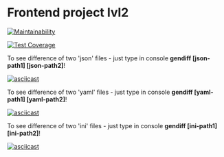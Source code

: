 # Frontend project lvl2
[![Maintainability](https://api.codeclimate.com/v1/badges/2b18d18d92f206779782/maintainability)](https://codeclimate.com/github/Kob0/frontend-project-lvl2/maintainability)

[![Test Coverage](https://api.codeclimate.com/v1/badges/2b18d18d92f206779782/test_coverage)](https://codeclimate.com/github/Kob0/frontend-project-lvl2/test_coverage)

To see difference of two 'json' files - just type in console **gendiff  [json-path1] [json-path2]**!

[![asciicast](https://asciinema.org/a/l3qWwi0m6rJXiVZlAyMCVyg9R.svg)](https://asciinema.org/a/l3qWwi0m6rJXiVZlAyMCVyg9R)

To see difference of two 'yaml' files - just type in console **gendiff [yaml-path1] [yaml-path2]**!

[![asciicast](https://asciinema.org/a/lKTwBxG2F51JCObh4Uhm21Joh.svg)](https://asciinema.org/a/lKTwBxG2F51JCObh4Uhm21Joh)

To see difference of two 'ini' files - just type in console **gendiff [ini-path1] [ini-path2]**!

[![asciicast](https://asciinema.org/a/VFqSrugGebHMPQIJolhwTE5hM.svg)](https://asciinema.org/a/VFqSrugGebHMPQIJolhwTE5hM)